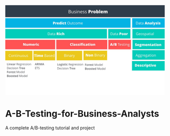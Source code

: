 <img src="methodology-map.jpg">


# A-B-Testing-for-Business-Analysts
A complete A/B-testing tutorial and project
